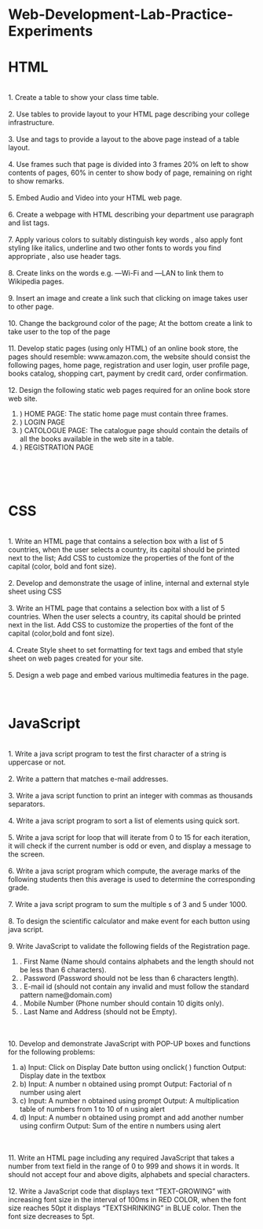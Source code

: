 # Web-Development-Lab-Practice-Experiments

<p>
  <h1>HTML</h1><br>
1. Create a table to show your class time table.<br><br>
2. Use tables to provide layout to your HTML page describing your college infrastructure.<br><br>
3. Use and tags to provide a layout to the above page instead of a table layout.<br><br>
4. Use frames such that page is divided into 3 frames 20% on left to show contents of pages,
60% in center to show body of page, remaining on right to show remarks.<br><br>
5. Embed Audio and Video into your HTML web page.<br><br>
6. Create a webpage with HTML describing your department use paragraph and list tags.<br><br>
7. Apply various colors to suitably distinguish key words , also apply font styling like italics,
underline and two other fonts to words you find appropriate , also use header tags.<br><br>
8. Create links on the words e.g. ―Wi-Fi and ―LAN to link them to Wikipedia pages.<br><br>
9. Insert an image and create a link such that clicking on image takes user to other page.<br><br>
10. Change the background color of the page; At the bottom create a link to take user to the top
of the page<br><br>
11. Develop static pages (using only HTML) of an online book store, the pages should
resemble: www.amazon.com, the website should consist the following pages, home page,
registration and user login, user profile page, books catalog, shopping cart, payment by
credit card, order confirmation.<br><br>
12. Design the following static web pages required for an online book store web site. <ol> <li>) HOME
  PAGE: The static home page must contain three frames. </li><li>) LOGIN PAGE </li><li>)
CATOLOGUE PAGE: The catalogue page should contain the details of all the books
  available in the web site in a table. </li><li>) REGISTRATION PAGE</li></ol><br><br><br>
<h1>CSS</h1><br>
1. Write an HTML page that contains a selection box with a list of 5 countries, when the user
selects a country, its capital should be printed next to the list; Add CSS to customize the
properties of the font of the capital (color, bold and font size).<br><br>
2. Develop and demonstrate the usage of inline, internal and external style sheet using CSS<br><br>
3. Write an HTML page that contains a selection box with a list of 5 countries. When the user
selects a country, its capital should be printed next in the list. Add CSS to customize the
properties of the font of the capital (color,bold and font size).<br><br>
4. Create Style sheet to set formatting for text tags and embed that style sheet on web pages
created for your site.<br><br>
5. Design a web page and embed various multimedia features in the page.<br><br><br>
<h1>JavaScript</h1><br>
1. Write a java script program to test the first character of a string is uppercase or not.<br><br>
2. Write a pattern that matches e-mail addresses.<br><br>
3. Write a java script function to print an integer with commas as thousands separators.<br><br>
4. Write a java script program to sort a list of elements using quick sort.<br><br>
5. Write a java script for loop that will iterate from 0 to 15 for each iteration, it will check if
the current number is odd or even, and display a message to the screen.<br><br>
6. Write a java script program which compute, the average marks of the following students
then this average is used to determine the corresponding grade.<br><br>
7. Write a java script program to sum the multiple s of 3 and 5 under 1000.<br><br>
8. To design the scientific calculator and make event for each button using java script.<br><br>
9. Write JavaScript to validate the following fields of the Registration page. <ol> <li>. First Name
  (Name should contains alphabets and the length should not be less than 6 characters).</li>  <li>.
  Password (Password should not be less than 6 characters length). </li> <li>. E-mail id (should not
  contain any invalid and must follow the standard pattern name@domain.com) </li><li>. Mobile
  Number (Phone number should contain 10 digits only). </li><li>. Last Name and Address (should
  not be Empty).</li></ol><br><br>
10. Develop and demonstrate JavaScript with POP-UP boxes and functions for the following
problems: <ol><li>a) Input: Click on Display Date button using onclick( ) function Output: Display
  date in the textbox </li><li>b) Input: A number n obtained using prompt Output: Factorial of n
  number using alert</li> <li>c) Input: A number n obtained using prompt Output: A multiplication table of numbers
from 1 to 10 of n using alert</li> <li>d) Input: A number n obtained using prompt and add another number using confirm Output:
  Sum of the entire n numbers using alert</li></ol><br><br>
11. Write an HTML page including any required JavaScript that takes a number from text field
in the range of 0 to 999 and shows it in words. It should not accept four and above digits,
alphabets and special characters.<br><br>
12. Write a JavaScript code that displays text “TEXT-GROWING” with increasing font size
in the interval of 100ms in RED COLOR, when the font size reaches 50pt it displays “TEXTSHRINKING” in BLUE color. Then the font size decreases to 5pt.<br><br>

  </p>
